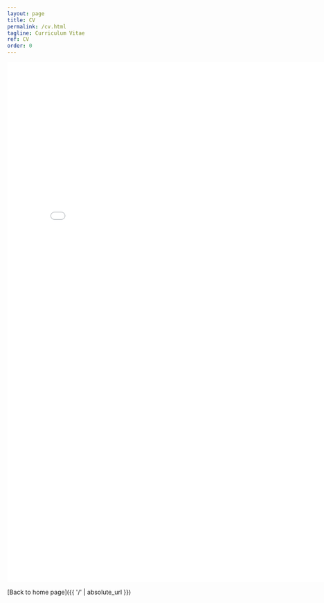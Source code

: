 ```yaml
---
layout: page
title: CV
permalink: /cv.html
tagline: Curriculum Vitae
ref: CV
order: 0
---
```


<iframe width='800' height='1200' src='/CV_public.pdf' frameborder='0' allowfullscreen></iframe>


[Back to home page]({{ '/' | absolute_url }})
